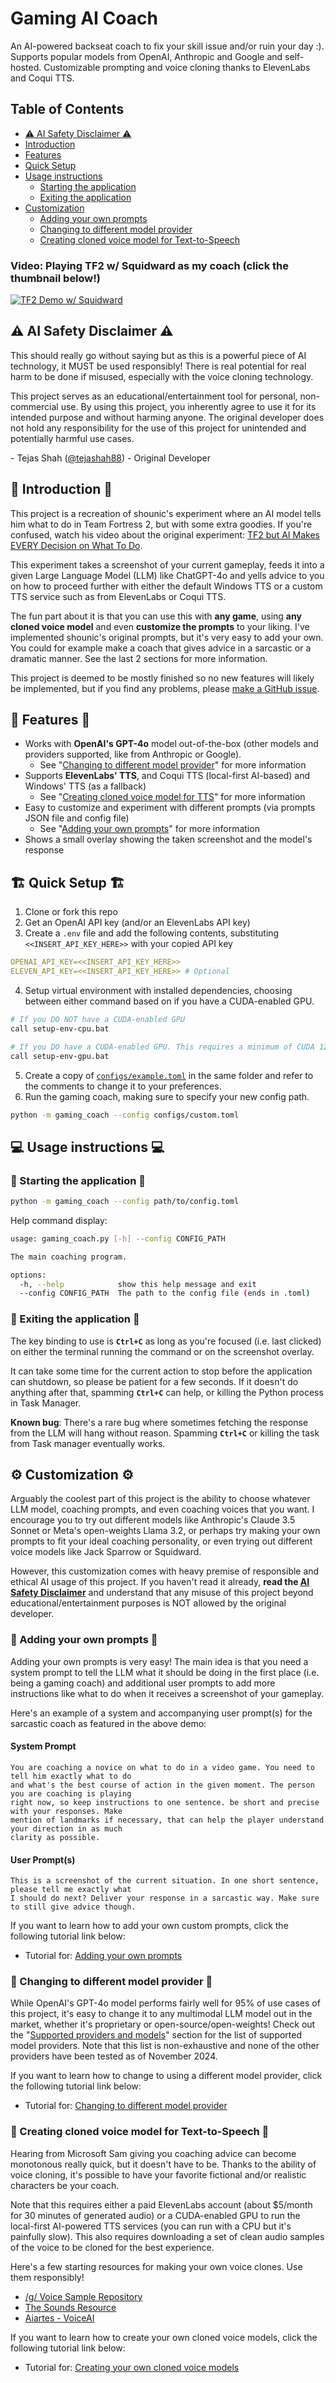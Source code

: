 # Gaming AI Coach
An AI-powered backseat coach to fix your skill issue and/or ruin your day :). Supports popular models from OpenAI, Anthropic and Google and self-hosted. Customizable prompting and voice cloning thanks to ElevenLabs and Coqui TTS.


## Table of Contents
* [:warning: AI Safety Disclaimer :warning:](#warning-ai-safety-disclaimer-warning)
* [Introduction](#thoughtballoon-introduction-thoughtballoon)
* [Features](#star2-features-star2)
* [Quick Setup](#buildingconstruction-quick-setup-buildingconstruction)
* [Usage instructions](#computer-usage-instructions-computer)
  * [Starting the application](#redcar-starting-the-application-redcar)
  * [Exiting the application](#stopsign-exiting-the-application-stopsign)
* [Customization](#gear-customization-gear)
  * [Adding your own prompts](#memo-adding-your-own-prompts-memo)
  * [Changing to different model provider](#robot-changing-to-different-model-provider-robot)
  * [Creating cloned voice model for Text-to-Speech](#loudspeaker-creating-cloned-voice-model-for-text-to-speech-loudspeaker)


### Video: Playing TF2 w/ Squidward as my coach (click the thumbnail below!)
[![TF2 Demo w/ Squidward](https://img.youtube.com/vi/MKgUtl2PALw/maxresdefault.jpg)](https://youtu.be/MKgUtl2PALw)


## :warning: AI Safety Disclaimer :warning:
This should really go without saying but as this is a powerful piece of AI technology, it MUST be used responsibly! There is real potential for real harm to be done if misused, especially with the voice cloning technology.

This project serves as an educational/entertainment tool for personal, non-commercial use. By using this project, you inherently agree to use it for its intended purpose and without harming anyone. The original developer does not hold any responsibility for the use of this project for unintended and potentially harmful use cases.

\- Tejas Shah ([@tejashah88](https://github.com/tejashah88)) - Original Developer


## :thought_balloon: Introduction :thought_balloon:
This project is a recreation of shounic's experiment where an AI model tells him what to do in Team Fortress 2, but with some extra goodies. If you're confused, watch his video about the original experiment: [TF2 but AI Makes EVERY Decision on What To Do](https://www.youtube.com/watch?v=Z2eduTNisYA).

This experiment takes a screenshot of your current gameplay, feeds it into a given Large Language Model (LLM) like ChatGPT-4o and yells advice to you on how to proceed further with either the default Windows TTS or a custom TTS service such as from ElevenLabs or Coqui TTS.

The fun part about it is that you can use this with **any game**, using **any cloned voice model** and even **customize the prompts** to your liking. I've implemented shounic's original prompts, but it's very easy to add your own. You could for example make a coach that gives advice in a sarcastic or a dramatic manner. See the last 2 sections for more information.

This project is deemed to be mostly finished so no new features will likely be implemented, but if you find any problems, please [make a GitHub issue](https://github.com/tejashah88/gaming-ai-coach/issues).


## :star2: Features :star2:
* Works with **OpenAI's GPT-4o** model out-of-the-box (other models and providers supported, like from Anthropic or Google).
  * See "[Changing to different model provider](#robot-changing-to-different-model-provider-robot)" for more information
* Supports **ElevenLabs' TTS**, and Coqui TTS (local-first AI-based) and Windows' TTS (as a fallback)
  * See "[Creating cloned voice model for TTS](#loudspeaker-creating-cloned-voice-model-for-text-to-speech-loudspeaker)" for more information
* Easy to customize and experiment with different prompts (via prompts JSON file and config file)
  * See "[Adding your own prompts](#memo-adding-your-own-prompts-memo)" for more information
* Shows a small overlay showing the taken screenshot and the model's response


## :building_construction: Quick Setup :building_construction:
1. Clone or fork this repo
2. Get an OpenAI API key (and/or an ElevenLabs API key)
3. Create a `.env` file and add the following contents, substituting `<<INSERT_API_KEY_HERE>>` with your copied API key
```yaml
OPENAI_API_KEY=<<INSERT_API_KEY_HERE>>
ELEVEN_API_KEY=<<INSERT_API_KEY_HERE>> # Optional
```
4. Setup virtual environment with installed dependencies, choosing between either command based on if you have a CUDA-enabled GPU.
```bash
# If you DO NOT have a CUDA-enabled GPU
call setup-env-cpu.bat

# If you DO have a CUDA-enabled GPU. This requires a minimum of CUDA 12.4 to be installed
call setup-env-gpu.bat
```
5. Create a copy of [`configs/example.toml`](configs/example.toml) in the same folder and refer to the comments to change it to your preferences.
6. Run the gaming coach, making sure to specify your new config path.
```bash
python -m gaming_coach --config configs/custom.toml
```

## :computer: Usage instructions :computer:
### :red_car: Starting the application :red_car:
```bash
python -m gaming_coach --config path/to/config.toml
```
Help command display:
```bash
usage: gaming_coach.py [-h] --config CONFIG_PATH

The main coaching program.

options:
  -h, --help            show this help message and exit
  --config CONFIG_PATH  The path to the config file (ends in .toml)
```


### :stop_sign: Exiting the application :stop_sign:
The key binding to use is **`Ctrl+C`** as long as you're focused (i.e. last clicked) on either the terminal running the command or on the screenshot overlay.

It can take some time for the current action to stop before the application can shutdown, so please be patient for a few seconds. If it doesn't do anything after that, spamming **`Ctrl+C`** can help, or killing the Python process in Task Manager.

**Known bug**: There's a rare bug where sometimes fetching the response from the LLM will hang without reason. Spamming **`Ctrl+C`** or killing the task from Task manager eventually works.


## :gear: Customization :gear:
Arguably the coolest part of this project is the ability to choose whatever LLM model, coaching prompts, and even coaching voices that you want. I encourage you to try out different models like Anthropic's Claude 3.5 Sonnet or Meta's open-weights Llama 3.2, or perhaps try making your own prompts to fit your ideal coaching personality, or even trying out different voice models like Jack Sparrow or Squidward.

However, this customization comes with heavy premise of responsible and ethical AI usage of this project. If you haven't read it already, **read the [AI Safety Disclaimer](#warning-ai-safety-disclaimer-warning)** and understand that any misuse of this project beyond educational/entertainment purposes is NOT allowed by the original developer.


### :memo: Adding your own prompts :memo:
Adding your own prompts is very easy! The main idea is that you need a system prompt to tell the LLM what it should be doing in the first place (i.e. being a gaming coach) and additional user prompts to add more instructions like what to do when it receives a screenshot of your gameplay.

Here's an example of a system and accompanying user prompt(s) for the sarcastic coach as featured in the above demo:

#### System Prompt
```
You are coaching a novice on what to do in a video game. You need to tell him exactly what to do
and what's the best course of action in the given moment. The person you are coaching is playing
right now, so keep instructions to one sentence. be short and precise with your responses. Make
mention of landmarks if necessary, that can help the player understand your direction in as much
clarity as possible.
```

#### User Prompt(s)
```
This is a screenshot of the current situation. In one short sentence, please tell me exactly what
I should do next? Deliver your response in a sarcastic way. Make sure to still give advice though.
```

If you want to learn how to add your own custom prompts, click the following tutorial link below:
* Tutorial for: [Adding your own prompts](docs/HOWTO_CUSTOMIZATION.md#adding-your-own-prompts)


### :robot: Changing to different model provider :robot:
While OpenAI's GPT-4o model performs fairly well for 95% of use cases of this project, it's easy to change it to any multimodal LLM model out in the market, whether it's proprietary or open-source/open-weights! Check out the "[Supported providers and models](docs/SUPPORTED_PROVIDERS_MODELS.md)" section for the list of supported model providers. Note that this list is non-exhaustive and none of the other providers have been tested as of November 2024.

If you want to learn how to change to using a different model provider, click the following tutorial link below:
* Tutorial for: [Changing to different model provider](docs/HOWTO_CUSTOMIZATION.md#changing-to-different-model-provider)


### :loudspeaker: Creating cloned voice model for Text-to-Speech :loudspeaker:
Hearing from Microsoft Sam giving you coaching advice can become monotonous really quick, but it doesn't have to be. Thanks to the ability of voice cloning, it's possible to have your favorite fictional and/or realistic characters be your coach.

Note that this requires either a paid ElevenLabs account (about $5/month for 30 minutes of generated audio) or a CUDA-enabled GPU to run the local-first AI-powered TTS services (you can run with a CPU but it's painfully slow). This also requires downloading a set of clean audio samples of the voice to be cloned for the best experience.

Here's a few starting resources for making your own voice clones. Use them responsibly!
  * [/g/ Voice Sample Repository](https://rentry.org/Voice-Samples)
  * [The Sounds Resource](https://www.sounds-resource.com/)
  * [Aiartes - VoiceAI](https://web.archive.org/web/20241006171246/https://aiartes.com/voiceai)

If you want to learn how to create your own cloned voice models, click the following tutorial link below:
* Tutorial for: [Creating your own cloned voice models](docs/HOWTO_CUSTOMIZATION.md#creating-cloned-voice-model-for-tts)

